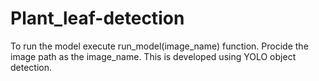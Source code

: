 # Plant_leaf-detection

To run the model execute run_model(image_name) function. Procide the image path as the image_name. This is developed using YOLO object detection.
